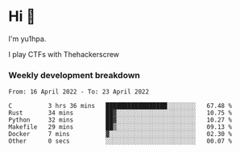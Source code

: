 # Hi 👋

I'm yu1hpa.

I play CTFs with Thehackerscrew

### Weekly development breakdown

<!--START_SECTION:waka-->

```text
From: 16 April 2022 - To: 23 April 2022

C          3 hrs 36 mins   █████████████████░░░░░░░░   67.48 %
Rust       34 mins         ██▓░░░░░░░░░░░░░░░░░░░░░░   10.75 %
Python     32 mins         ██▓░░░░░░░░░░░░░░░░░░░░░░   10.27 %
Makefile   29 mins         ██▒░░░░░░░░░░░░░░░░░░░░░░   09.13 %
Docker     7 mins          ▓░░░░░░░░░░░░░░░░░░░░░░░░   02.30 %
Other      0 secs          ░░░░░░░░░░░░░░░░░░░░░░░░░   00.07 %
```

<!--END_SECTION:waka-->


